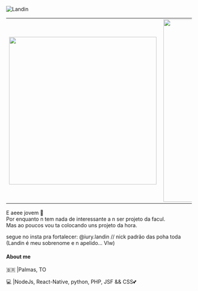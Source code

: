 ![Landin](http://cdrtechnology.com.br/wp-content/capa_github2.png)

<center>
<table>
  <tr>
      <td><img width="400px" align="left" src="https://github-readme-stats.vercel.app/api/top-langs/?username=iurylandin&hide=html&layout=compact" /></td>
      <td><img width="495px" align="left" src="https://github-readme-stats.vercel.app/api?username=iurylandin" /></td>
  </tr>   
</table>
</center>

E aeee jovem 👋 <br>
Por enquanto n tem nada de interessante a n ser projeto da facul.<br>
Mas ao poucos vou ta colocando uns projeto da hora.<br>

segue no insta pra fortalecer: @iury.landin // nick padrão das poha toda (Landin é meu sobrenome e n apelido... Vlw)


#### About me

<p>🇧🇷  |Palmas, TO</p>
<p>💻 |NodeJs, React-Native, python, PHP, JSF && CSS💕</p>

